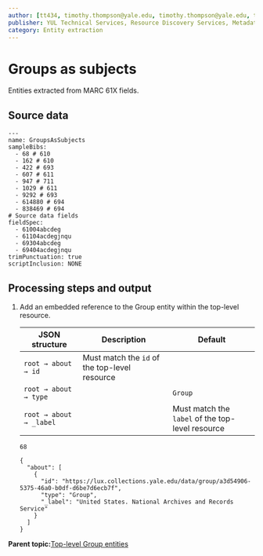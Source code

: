 ```yaml
---
author: [tt434, timothy.thompson@yale.edu, timothy.thompson@yale.edu, tt434]
publisher: YUL Technical Services, Resource Discovery Services, Metadata Services Unit
category: Entity extraction
---
```


# Groups as subjects

Entities extracted from MARC 61X fields.

## Source data

```
---
name: GroupsAsSubjects
sampleBibs:
  - 68 # 610
  - 162 # 610
  - 422 # 693
  - 607 # 611
  - 947 # 711
  - 1029 # 611          
  - 9292 # 693
  - 614880 # 694
  - 838469 # 694
# Source data fields
fieldSpec:
  - 61004abcdeg
  - 61104acdegjnqu
  - 69304abcdeg
  - 69404acdegjnqu  
trimPunctuation: true
scriptInclusion: NONE
```

## Processing steps and output

1.  Add an embedded reference to the Group entity within the top-level resource.

    |JSON structure|Description|Default|
    |--------------|-----------|-------|
    |`root → about → id`|Must match the `id` of the top-level resource| |
    |`root → about → type`| |`Group`|
    |`root → about → _label`| |Must match the `label` of the top-level resource|

    `68`

    ```
    {
      "about": [
        {
          "id": "https://lux.collections.yale.edu/data/group/a3d54906-5375-46a0-b0df-d6be7d6ecb7f",
          "type": "Group",
          "_label": "United States. National Archives and Records Service"
        }
      ]
    }
    ```


**Parent topic:**[Top-level Group entities](../concepts/top_level_group_entities.md)

